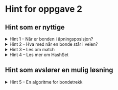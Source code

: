 # Hint for oppgave 2

## Hint som er nyttige

<details>
<summary>Hint 1 – Når er bonden i åpningsposisjon?</summary>

Ettersom bonden kun kan gå fremover og aldri bakover, så kan du være sikker på at

* Hvit bonde er i åpningsposisjon når `y = 1`

Kan du bruke dette for å avgjøre når bonden skal kunne gå to felt fremover, versus når den kun får gå ett felt?

</details>

<details>
<summary>Hint 2 – Hva med når en bonde står i veien?</summary>

- Hvilke åpningstrekk kan en bonde gjøre når det står en brikke to felt frem?
- Hvilke åpningstrekk er tilgjengelige når det står en brikke direkte foran bonden?
- Hvilke trekk er tilgjengelig etter åpningstrekket, når det står en brikke direkte foran?

Dette er tilfeller du burde ta hensyn til i koden.

</details>

<details>
<summary>Hint 3 – Les om match</summary>

Disse tre delene av workshop-teorien kan være spesielt nyttig i denne oppgaven:

* [match](../../doc/teori/4-match.md)
* [match og if](../../doc/teori/4-match.md#match-og-if)
* [Dobbel match](../../doc/teori/4-match.md#dobbel-match)

</details>

<details>
<summary>Hint 4 – Les mer om HashSet</summary>

Ta en titt på [HashSet](../../doc/teori/7-hashset-og-hashmap.md) i workshop-teorien. Spesielt operasjonen 
`HashSet::union()` kan være nyttige for denne oppgaven.

Du kan også lese mer om `HashSet` og disse metodene i
[Rust-dokumentasjonen om `HashSet`](https://doc.rust-lang.org/std/collections/struct.HashSet.html).

</details>

## Hint som avslører en mulig løsning

<details>
<summary>Hint 5 – En algoritme for bondetrekk</summary>

Bonden blir hindret fra å gå fremover hvis det står en annen brikke direkte foran, uansett hvordan farge den brikken
har. Vi kan bruke dette og `match` til å lage en enkel algoritme for å finne gyldige trekk.

Her følger en enkel kode for å finne bondens forovertrekk (åpningstrekk og generell bevegelse):

```rust
let (x, y) = self.position;
let other_pieces: HashSet<_> = team.union(rival_team).collect();
match y {
    _ if other_pieces.contains(&(x, y + 1)) => HashSet::new(),
    1 if !other_pieces.contains(&(x, y + 2)) => HashSet::from_iter([(x, 2), (x, 3)]),
    _ => HashSet::from_iter([(x, y + 1)]),
}
```

</details>
